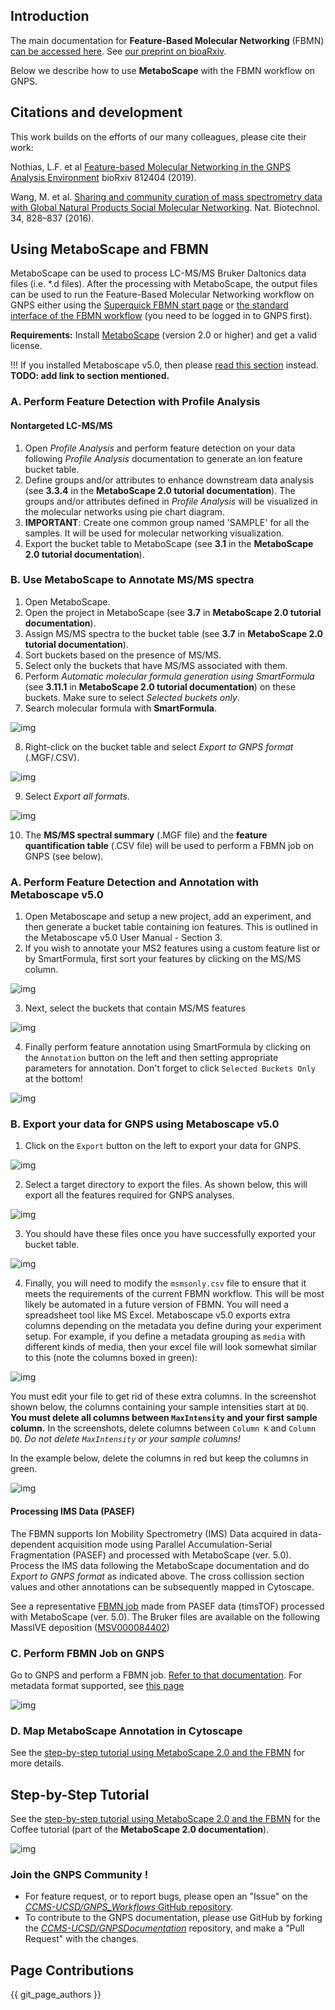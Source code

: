 ## Introduction

The main documentation for **Feature-Based Molecular Networking** (FBMN) [can be accessed here](featurebasedmolecularnetworking.md). See [our preprint on bioaRxiv](https://www.biorxiv.org/content/10.1101/812404v1).

Below we describe how to use **MetaboScape** with the FBMN workflow on GNPS.


## Citations and development

This work builds on the efforts of our many colleagues, please cite their work:

Nothias, L.F. et al [Feature-based Molecular Networking in the GNPS Analysis Environment](https://www.biorxiv.org/content/10.1101/812404v1) bioRxiv 812404 (2019).

Wang, M. et al. [Sharing and community curation of mass spectrometry data with Global Natural Products Social Molecular Networking](https://doi.org/10.1038/nbt.3597). Nat. Biotechnol. 34, 828–837 (2016).


## Using MetaboScape and FBMN

MetaboScape can be used to process LC-MS/MS Bruker Daltonics data files (i.e. *.d files). After the processing with MetaboScape, the output files can be used to run the Feature-Based Molecular Networking workflow on GNPS either using the [Superquick FBMN start page](https://gnps-quickstart.ucsd.edu/) or [the standard interface of the FBMN workflow](https://gnps.ucsd.edu/ProteoSAFe/index.jsp?params=%7B%22workflow%22:%22FEATURE-BASED-MOLECULAR-NETWORKING%22,%22library_on_server%22:%22d.speclibs;%22%7D) (you need to be logged in to GNPS first).

**Requirements:** 
Install [MetaboScape](https://www.bruker.com/products/mass-spectrometry-and-separations/ms-software/metaboscape/overview.html) (version 2.0 or higher) and get a valid license.

!!! If you installed Metaboscape v5.0, then please [read this section]() instead.  
**TODO: add link to section mentioned.**

### A. Perform Feature Detection with Profile Analysis

#### Nontargeted LC-MS/MS
1. Open *Profile Analysis* and perform feature detection on your data following *Profile Analysis* documentation to generate an ion feature bucket table.
2. Define groups and/or attributes to enhance downstream data analysis (see **3.3.4** in the **MetaboScape 2.0 tutorial documentation**). The groups and/or attributes defined in *Profile Analysis* will be visualized in the molecular networks using pie chart diagram.
3. **IMPORTANT**: Create one common group named 'SAMPLE' for all the samples. It will be used for molecular networking visualization.
4. Export the bucket table to MetaboScape (see **3.1** in the **MetaboScape 2.0 tutorial documentation**).

### B. Use MetaboScape to Annotate MS/MS spectra
1. Open MetaboScape.
2. Open the project in MetaboScape (see **3.7** in **MetaboScape 2.0 tutorial documentation**).
3. Assign MS/MS spectra to the bucket table (see **3.7** in **MetaboScape 2.0 tutorial documentation**).
4. Sort buckets based on the presence of MS/MS.
5. Select only the buckets that have MS/MS associated with them.
6. Perform *Automatic molecular formula generation using SmartFormula* (see **3.11.1** in **MetaboScape 2.0 tutorial documentation**) on these buckets. Make sure to select *Selected buckets only*.
7. Search molecular formula with **SmartFormula**.

![img](img/metaboscapeexportforgnps/Metabo_2.PNG)

8. Right-click on the bucket table and select *Export to GNPS format* (.MGF/.CSV).

![img](img/metaboscapeexportforgnps/Metabo_3.png)

9. Select *Export all formats*.

![img](img/metaboscapeexportforgnps/Metabo_4.PNG)

10. The **MS/MS spectral summary** (.MGF file) and the **feature quantification table** (.CSV file) will be used to perform a FBMN job on GNPS (see below).


### A. Perform Feature Detection and Annotation with Metaboscape v5.0
1. Open Metaboscape and setup a new project, add an experiment, and then generate a bucket table containing ion features. This is outlined in the Metaboscape v5.0 User Manual - Section 3.
2. If you wish to annotate your MS2 features using a custom feature list or by SmartFormula, first sort your features by clicking on the MS/MS column.  

![img](img/metaboscapeexportforgnps/metabo_v5_sort_by_msms.png)

3. Next, select the buckets that contain MS/MS features  

![img](img/metaboscapeexportforgnps/metabo_v5_select_msms_buckets_only.png)

4. Finally perform feature annotation using SmartFormula by clicking on the `Annotation` button on the left and then setting appropriate parameters for annotation. Don't forget to click `Selected Buckets Only` at the bottom!  

![img](img/metaboscapeexportforgnps/metabo_v5_annotate_with_SmartFormula.png)

### B. Export your data for GNPS using Metaboscape v5.0  

1. Click on the `Export` button on the left to export your data for GNPS.  

![img](img/metaboscapeexportforgnps/metabo_v5_export_menu.png)

2. Select a target directory to export the files. As shown below, this will export all the features required for GNPS analyses. 

![img](img/metaboscapeexportforgnps/metabo_v5_export_dialog_box.png)

3. You should have these files once you have successfully exported your bucket table.

![img](img/metaboscapeexportforgnps/metabo_v5_exported_files.png)

4. Finally, you will need to modify the `msmsonly.csv` file to ensure that it meets the requirements of the current FBMN workflow. This will be most likely be automated in a future version of FBMN. You will need a spreadsheet tool like MS Excel. Metaboscape v5.0 exports extra columns depending on the metadata you define during your experiment setup. For example, if you define a metadata grouping as `media` with different kinds of media, then your excel file will look somewhat similar to this (note the columns boxed in green):

![img](img/metaboscapeexportforgnps/metabo_v5_extra_columns_example.png)

You must edit your file to get rid of these extra columns. In the screenshot shown below, the columns containing your sample intensities start at `DQ`. **You must delete all columns between  `MaxIntensity` and your first sample column.** In the screenshots, delete columns between `Column K` and `Column DQ`. _Do not delete `MaxIntensity` or your sample columns!_ 

In the example below, delete the columns in red but keep the columns in green.

![img](img/metaboscapeexportforgnps/metabo_v5_extra_column_columns_to_delete.png)

#### Processing IMS Data (PASEF)

The FBMN supports Ion Mobility Spectrometry (IMS) Data acquired in data-dependent acquisition mode using Parallel Accumulation-Serial Fragmentation (PASEF) and processed with MetaboScape (ver. 5.0). Process the IMS data following the MetaboScape documentation and do *Export to GNPS format* as indicated above. The cross collission section values and other annotations can be subsequently mapped in Cytoscape.

See a representative [FBMN job](https://gnps.ucsd.edu/ProteoSAFe/status.jsp?task=0d89db67b0974939a91cb7d5bfe87072) made from PASEF data (timsTOF) processed with MetaboScape (ver. 5.0). The Bruker files are available on the following MassIVE deposition ([MSV000084402](https://gnps.ucsd.edu/ProteoSAFe/result.jsp?task=36fea50f5e7b4a049d336f28c5884ff9&view=advanced_view))


### C. Perform FBMN Job on GNPS
Go to GNPS and perform a FBMN job. [Refer to that documentation](featurebasedmolecularnetworking.md). For metadata format supported, see [this page](metadata.md)

![img](img/metaboscapeexportforgnps/quickstart_metaboscape.png)

### D. Map MetaboScape Annotation in Cytoscape
See the [step-by-step tutorial using MetaboScape 2.0 and the FBMN](tutorials/coffee-tutorial-metaboscape.md) for more details.


## Step-by-Step Tutorial
See the [step-by-step tutorial using MetaboScape 2.0 and the FBMN](tutorials/coffee-tutorial-metaboscape.md) for the Coffee tutorial (part of the **MetaboScape 2.0 documentation**).

![img](img/metaboscapeexportforgnps/Cyto13.PNG)

### Join the GNPS Community !

- For feature request, or to report bugs, please open an "Issue" on the [*CCMS-UCSD/GNPS_Workflows* GitHub repository](https://github.com/CCMS-UCSD/GNPS_Workflows).
- To contribute to the GNPS documentation, please use GitHub by forking the [*CCMS-UCSD/GNPSDocumentation*](https://github.com/CCMS-UCSD/GNPSDocumentation) repository, and make a "Pull Request" with the changes.

## Page Contributions

{{ git_page_authors }}
